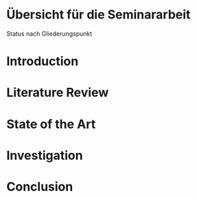 # Übersicht für die Seminararbeit

Status nach Gliederungspunkt

# Introduction
# Literature</span> Review 
# State of the Art
# Investigation
# Conclusion
